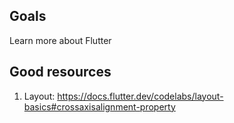 ## Goals
Learn more about Flutter

## Good resources
1.  Layout:  https://docs.flutter.dev/codelabs/layout-basics#crossaxisalignment-property <br>
